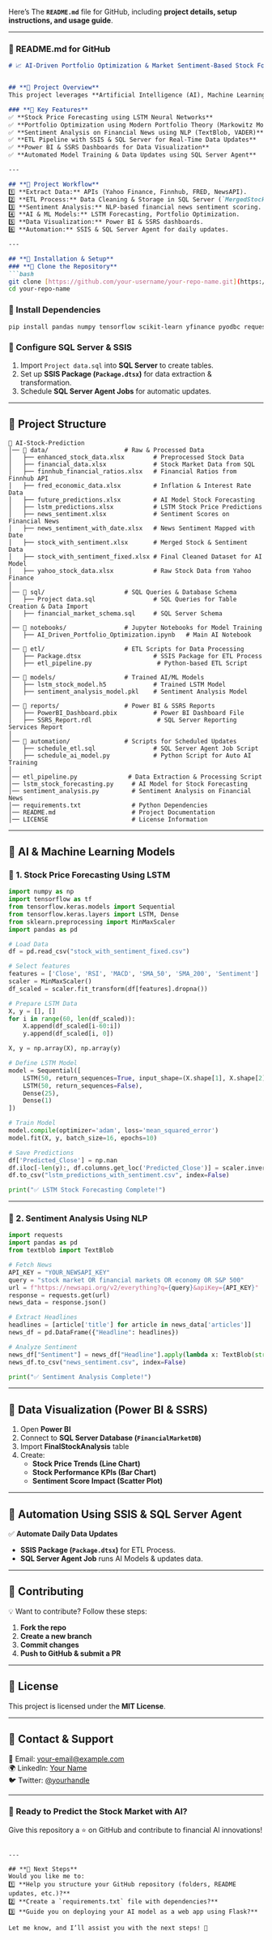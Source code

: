 Here’s The **`README.md`** file for GitHub, including **project details, setup instructions, and usage guide**.

---

### **📌 README.md for GitHub**
```markdown
# 📈 AI-Driven Portfolio Optimization & Market Sentiment-Based Stock Forecasting 🚀


## **🔹 Project Overview**
This project leverages **Artificial Intelligence (AI), Machine Learning (ML), and Business Intelligence (BI)** to analyze stock market trends, optimize portfolios, and predict future stock prices using **historical data and sentiment analysis**.

### **🔹 Key Features**
✅ **Stock Price Forecasting using LSTM Neural Networks**  
✅ **Portfolio Optimization using Modern Portfolio Theory (Markowitz Model)**  
✅ **Sentiment Analysis on Financial News using NLP (TextBlob, VADER)**  
✅ **ETL Pipeline with SSIS & SQL Server for Real-Time Data Updates**  
✅ **Power BI & SSRS Dashboards for Data Visualization**  
✅ **Automated Model Training & Data Updates using SQL Server Agent**  

---

## **📌 Project Workflow**
1️⃣ **Extract Data:** APIs (Yahoo Finance, Finnhub, FRED, NewsAPI).  
2️⃣ **ETL Process:** Data Cleaning & Storage in SQL Server (`MergedStockData`).  
3️⃣ **Sentiment Analysis:** NLP-based financial news sentiment scoring.  
4️⃣ **AI & ML Models:** LSTM Forecasting, Portfolio Optimization.  
5️⃣ **Data Visualization:** Power BI & SSRS dashboards.  
6️⃣ **Automation:** SSIS & SQL Server Agent for daily updates.  

---

## **🔧 Installation & Setup**
### **🔹 Clone the Repository**
```bash
git clone [https://github.com/your-username/your-repo-name.git](https://github.com/btprasad/AI-Driven-Portfolio-Optimization-and-Market-Sentiment-Based-Stock-Forecasting)
cd your-repo-name
```

### **🔹 Install Dependencies**
```bash
pip install pandas numpy tensorflow scikit-learn yfinance pyodbc requests textblob seaborn matplotlib nltk
```

### **🔹 Configure SQL Server & SSIS**
1. Import `Project data.sql` into **SQL Server** to create tables.
2. Set up **SSIS Package (`Package.dtsx`)** for data extraction & transformation.
3. Schedule **SQL Server Agent Jobs** for automatic updates.

---


## **📌 Project Structure**
```plaintext
📂 AI-Stock-Prediction
│── 📂 data/                     # Raw & Processed Data
│   ├── enhanced_stock_data.xlsx        # Preprocessed Stock Data
│   ├── financial_data.xlsx             # Stock Market Data from SQL
│   ├── finnhub_financial_ratios.xlsx   # Financial Ratios from Finnhub API
│   ├── fred_economic_data.xlsx         # Inflation & Interest Rate Data
│   ├── future_predictions.xlsx         # AI Model Stock Forecasting
│   ├── lstm_predictions.xlsx           # LSTM Stock Price Predictions
│   ├── news_sentiment.xlsx             # Sentiment Scores on Financial News
│   ├── news_sentiment_with_date.xlsx   # News Sentiment Mapped with Date
│   ├── stock_with_sentiment.xlsx       # Merged Stock & Sentiment Data
│   ├── stock_with_sentiment_fixed.xlsx # Final Cleaned Dataset for AI Model
│   ├── yahoo_stock_data.xlsx           # Raw Stock Data from Yahoo Finance
│
│── 📂 sql/                      # SQL Queries & Database Schema
│   ├── Project data.sql                # SQL Queries for Table Creation & Data Import
│   ├── financial_market_schema.sql     # SQL Server Schema
│
│── 📂 notebooks/                # Jupyter Notebooks for Model Training
│   ├── AI_Driven_Portfolio_Optimization.ipynb   # Main AI Notebook
│
│── 📂 etl/                      # ETL Scripts for Data Processing
│   ├── Package.dtsx                    # SSIS Package for ETL Process
│   ├── etl_pipeline.py                  # Python-based ETL Script
│
│── 📂 models/                   # Trained AI/ML Models
│   ├── lstm_stock_model.h5             # Trained LSTM Model
│   ├── sentiment_analysis_model.pkl    # Sentiment Analysis Model
│
│── 📂 reports/                  # Power BI & SSRS Reports
│   ├── PowerBI_Dashboard.pbix          # Power BI Dashboard File
│   ├── SSRS_Report.rdl                  # SQL Server Reporting Services Report
│
│── 📂 automation/               # Scripts for Scheduled Updates
│   ├── schedule_etl.sql                # SQL Server Agent Job Script
│   ├── schedule_ai_model.py            # Python Script for Auto AI Training
│
│── etl_pipeline.py              # Data Extraction & Processing Script
│── lstm_stock_forecasting.py     # AI Model for Stock Forecasting
│── sentiment_analysis.py         # Sentiment Analysis on Financial News
│── requirements.txt              # Python Dependencies
│── README.md                     # Project Documentation
│── LICENSE                       # License Information

```

---

## **📌 AI & Machine Learning Models**
### **🔹 1. Stock Price Forecasting Using LSTM**
```python
import numpy as np
import tensorflow as tf
from tensorflow.keras.models import Sequential
from tensorflow.keras.layers import LSTM, Dense
from sklearn.preprocessing import MinMaxScaler
import pandas as pd

# Load Data
df = pd.read_csv("stock_with_sentiment_fixed.csv")

# Select features
features = ['Close', 'RSI', 'MACD', 'SMA_50', 'SMA_200', 'Sentiment']
scaler = MinMaxScaler()
df_scaled = scaler.fit_transform(df[features].dropna())

# Prepare LSTM Data
X, y = [], []
for i in range(60, len(df_scaled)):
    X.append(df_scaled[i-60:i])
    y.append(df_scaled[i, 0])

X, y = np.array(X), np.array(y)

# Define LSTM Model
model = Sequential([
    LSTM(50, return_sequences=True, input_shape=(X.shape[1], X.shape[2])),
    LSTM(50, return_sequences=False),
    Dense(25),
    Dense(1)
])

# Train Model
model.compile(optimizer='adam', loss='mean_squared_error')
model.fit(X, y, batch_size=16, epochs=10)

# Save Predictions
df['Predicted_Close'] = np.nan
df.iloc[-len(y):, df.columns.get_loc('Predicted_Close')] = scaler.inverse_transform(np.hstack((y.reshape(-1,1), np.zeros((len(y), 5)))))[:, 0]
df.to_csv("lstm_predictions_with_sentiment.csv", index=False)

print("✅ LSTM Stock Forecasting Complete!")
```

---

### **🔹 2. Sentiment Analysis Using NLP**
```python
import requests
import pandas as pd
from textblob import TextBlob

# Fetch News
API_KEY = "YOUR_NEWSAPI_KEY"
query = "stock market OR financial markets OR economy OR S&P 500"
url = f"https://newsapi.org/v2/everything?q={query}&apiKey={API_KEY}"
response = requests.get(url)
news_data = response.json()

# Extract Headlines
headlines = [article['title'] for article in news_data['articles']]
news_df = pd.DataFrame({"Headline": headlines})

# Analyze Sentiment
news_df["Sentiment"] = news_df["Headline"].apply(lambda x: TextBlob(str(x)).sentiment.polarity)
news_df.to_csv("news_sentiment.csv", index=False)

print("✅ Sentiment Analysis Complete!")
```

---

## **📌 Data Visualization (Power BI & SSRS)**
1. Open **Power BI**  
2. Connect to **SQL Server Database (`FinancialMarketDB`)**  
3. Import **FinalStockAnalysis** table  
4. Create:
   - **Stock Price Trends (Line Chart)**
   - **Stock Performance KPIs (Bar Chart)**
   - **Sentiment Score Impact (Scatter Plot)**  

---

## **📌 Automation Using SSIS & SQL Server Agent**
✅ **Automate Daily Data Updates**
- **SSIS Package (`Package.dtsx`)** for ETL Process.
- **SQL Server Agent Job** runs AI Models & updates data.

---

## **📌 Contributing**
💡 Want to contribute? Follow these steps:
1. **Fork the repo**
2. **Create a new branch**
3. **Commit changes**
4. **Push to GitHub & submit a PR**

---

## **📌 License**
This project is licensed under the **MIT License**.

---

## **📌 Contact & Support**
📧 Email: your-email@example.com  
🌍 LinkedIn: [Your Name](https://www.linkedin.com/in/yourname/)  
🐦 Twitter: [@yourhandle](https://twitter.com/yourhandle)  

---

### **🚀 Ready to Predict the Stock Market with AI?**
Give this repository a ⭐ on GitHub and contribute to financial AI innovations!  
```

---

## **📌 Next Steps**
Would you like me to:
1️⃣ **Help you structure your GitHub repository (folders, README updates, etc.)?**  
2️⃣ **Create a `requirements.txt` file with dependencies?**  
3️⃣ **Guide you on deploying your AI model as a web app using Flask?**  

Let me know, and I’ll assist you with the next steps! 🚀
